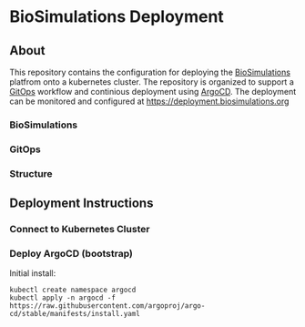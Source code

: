 # BioSimulations Deployment
## About
This repository contains the configuration for deploying the [BioSimulations](https://github.com/biosimulations/biosimulations) platfrom onto a kubernetes cluster. The repository is organized to support a [GitOps](#gitops) workflow and continious deployment using [ArgoCD](https://argoproj.github.io/argo-cd/). The deployment can be monitored and configured at https://deployment.biosimulations.org
### BioSimulations
### GitOps
### Structure 
## Deployment Instructions

### Connect to Kubernetes Cluster

### Deploy ArgoCD (bootstrap)
Initial install: 

```
kubectl create namespace argocd
kubectl apply -n argocd -f https://raw.githubusercontent.com/argoproj/argo-cd/stable/manifests/install.yaml
```
